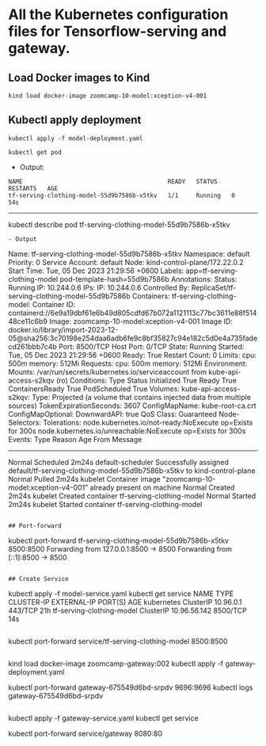 # All the Kubernetes configuration files for Tensorflow-serving and gateway.

## Load Docker images to Kind
```
kind load docker-image zoomcamp-10-model:xception-v4-001
```
## Kubectl apply deployment
```
kubectl apply -f model-deployment.yaml
```
```
kubectl get pod
```
- Output:
```
NAME                                         READY   STATUS    RESTARTS   AGE
tf-serving-clothing-model-55d9b7586b-x5tkv   1/1     Running   0          54s
```
---
kubectl describe pod tf-serving-clothing-model-55d9b7586b-x5tkv
```
- Output
```
Name:             tf-serving-clothing-model-55d9b7586b-x5tkv
Namespace:        default
Priority:         0
Service Account:  default
Node:             kind-control-plane/172.22.0.2
Start Time:       Tue, 05 Dec 2023 21:29:56 +0600
Labels:           app=tf-serving-clothing-model
                  pod-template-hash=55d9b7586b
Annotations:      <none>
Status:           Running
IP:               10.244.0.6
IPs:
  IP:           10.244.0.6
Controlled By:  ReplicaSet/tf-serving-clothing-model-55d9b7586b
Containers:
  tf-serving-clothing-model:
    Container ID:   containerd://6e9a19dbf61e6b49d805cdfd67b072a1121113c77bc3611e88f51448ce11c6b9
    Image:          zoomcamp-10-model:xception-v4-001
    Image ID:       docker.io/library/import-2023-12-05@sha256:3c70198e254daa6adb6fe9c8bf35827c94e182c5d0e4a735fadecd261bbb7c4b
    Port:           8500/TCP
    Host Port:      0/TCP
    State:          Running
      Started:      Tue, 05 Dec 2023 21:29:56 +0600
    Ready:          True
    Restart Count:  0
    Limits:
      cpu:     500m
      memory:  512Mi
    Requests:
      cpu:        500m
      memory:     512Mi
    Environment:  <none>
    Mounts:
      /var/run/secrets/kubernetes.io/serviceaccount from kube-api-access-s2kqv (ro)
Conditions:
  Type              Status
  Initialized       True 
  Ready             True 
  ContainersReady   True 
  PodScheduled      True 
Volumes:
  kube-api-access-s2kqv:
    Type:                    Projected (a volume that contains injected data from multiple sources)
    TokenExpirationSeconds:  3607
    ConfigMapName:           kube-root-ca.crt
    ConfigMapOptional:       <nil>
    DownwardAPI:             true
QoS Class:                   Guaranteed
Node-Selectors:              <none>
Tolerations:                 node.kubernetes.io/not-ready:NoExecute op=Exists for 300s
                             node.kubernetes.io/unreachable:NoExecute op=Exists for 300s
Events:
  Type    Reason     Age    From               Message
  ----    ------     ----   ----               -------
  Normal  Scheduled  2m24s  default-scheduler  Successfully assigned default/tf-serving-clothing-model-55d9b7586b-x5tkv to kind-control-plane
  Normal  Pulled     2m24s  kubelet            Container image "zoomcamp-10-model:xception-v4-001" already present on machine
  Normal  Created    2m24s  kubelet            Created container tf-serving-clothing-model
  Normal  Started    2m24s  kubelet            Started container tf-serving-clothing-model
```

## Port-forward
```
kubectl port-forward tf-serving-clothing-model-55d9b7586b-x5tkv 8500:8500
Forwarding from 127.0.0.1:8500 -> 8500
Forwarding from [::1]:8500 -> 8500
```

## Create Service
```
kubectl apply -f model-service.yaml 
kubectl get service
NAME                        TYPE           CLUSTER-IP     EXTERNAL-IP   PORT(S)        AGE
kubernetes                  ClusterIP      10.96.0.1      <none>        443/TCP        21h
tf-serving-clothing-model   ClusterIP      10.96.56.142   <none>        8500/TCP       14s
```

```
kubectl port-forward service/tf-serving-clothing-model 8500:8500
```

```
kind load docker-image zoomcamp-gateway:002
kubectl apply -f gateway-deployment.yaml 

kubectl port-forward gateway-675549d6bd-srpdv 9696:9696
kubectl logs gateway-675549d6bd-srpdv
```

```
kubectl apply -f gateway-service.yaml 
kubectl get service

kubectl port-forward service/gateway 8080:80